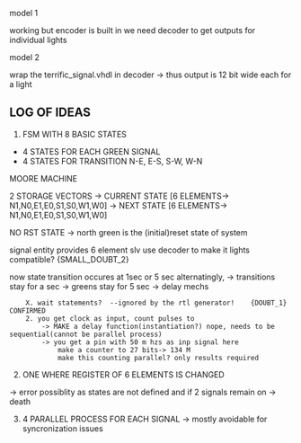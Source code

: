 
model 1

working but encoder is built in 
we need decoder to get outputs for individual lights


model 2

wrap the terrific_signal.vhdl in decoder
-> thus output is 12 bit wide each for a light









## LOG OF IDEAS

1. FSM WITH 8 BASIC STATES

- 4 STATES FOR EACH GREEN SIGNAL
- 4 STATES FOR TRANSITION N-E, E-S, S-W, W-N

MOORE MACHINE 

2 STORAGE VECTORS
-> CURRENT STATE [6 ELEMENTS-> N1,N0,E1,E0,S1,S0,W1,W0]
-> NEXT STATE [6 ELEMENTS-> N1,N0,E1,E0,S1,S0,W1,W0]


	
NO RST STATE 
-> north green is the (initial)reset state of system

signal entity provides 6 element slv
use decoder to make it lights compatible?    {SMALL_DOUBT_2}


now state transition occures at 1sec or 5 sec alternatingly,
	-> transitions stay for a sec
	-> greens stay for 5 sec
	-> delay mechs

		X. wait statements?  --ignored by the rtl generator! 	{DOUBT_1} CONFIRMED
		2. you get clock as input, count pulses to
			-> MAKE a delay function(instantiation?) nope, needs to be sequential(cannot be parallel process)
			-> you get a pin with 50 m hzs as inp signal here
				make a counter to 27 bits-> 134 M
				make this counting parallel? only results required


	
	
2. ONE WHERE REGISTER OF 6 ELEMENTS IS CHANGED

-> error possiblity as states are not defined and if 2 signals remain on -> death




3. 4 PARALLEL PROCESS FOR EACH SIGNAL
	-> mostly avoidable for syncronization issues
	



